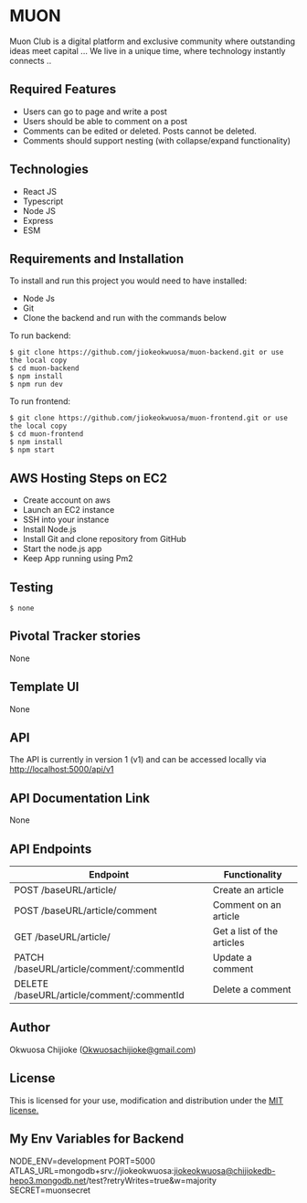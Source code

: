 # MUON
Muon Club is a digital platform and exclusive community where outstanding ideas meet capital ... We live in a unique time, where technology instantly connects ..

## Required Features

- Users can go to page and write a post
- Users should be able to comment on a post 
- Comments can be edited or deleted. Posts cannot be deleted. 
- Comments should support nesting (with collapse/expand functionality) 

## Technologies

- React JS
- Typescript
- Node JS
- Express
- ESM


## Requirements and Installation

To install and run this project you would need to have installed:
- Node Js
- Git
- Clone the backend and run with the commands below

To run backend:
```
$ git clone https://github.com/jiokeokwuosa/muon-backend.git or use the local copy
$ cd muon-backend
$ npm install
$ npm run dev
```
To run frontend:
```
$ git clone https://github.com/jiokeokwuosa/muon-frontend.git or use the local copy
$ cd muon-frontend
$ npm install
$ npm start
```
## AWS Hosting Steps on EC2

 - Create account on aws
 - Launch an EC2 instance
 - SSH into your instance
 - Install Node.js
 - Install Git and clone repository from GitHub
 - Start the node.js app
 - Keep App running using Pm2

## Testing

```
$ none
```

## Pivotal Tracker stories

None

## Template UI

None

## API

The API is currently in version 1 (v1) and can be accessed locally via [http://localhost:5000/api/v1](http://localhost:5000/api/vi)

## API Documentation Link

None

## API Endpoints

| Endpoint                                         | Functionality                            |
| ------------------------------------------------ | -----------------------------------------|
| POST /baseURL/article/           | Create an article                          |
| POST /baseURL/article/comment   | Comment on an article                         |
| GET /baseURL/article/           | Get a list of the articles                             |
| PATCH /baseURL/article/comment/:commentId   | Update a comment                           |
| DELETE /baseURL/article/comment/:commentId   | Delete a comment                         |


## Author

Okwuosa Chijioke (Okwuosachijioke@gmail.com)

## License

This is licensed for your use, modification and distribution under the [MIT license.](https://opensource.org/licenses/MIT)

## My Env Variables for Backend
NODE_ENV=development
PORT=5000
ATLAS_URL=mongodb+srv://jiokeokwuosa:jiokeokwuosa@chijiokedb-hepo3.mongodb.net/test?retryWrites=true&w=majority
SECRET=muonsecret

